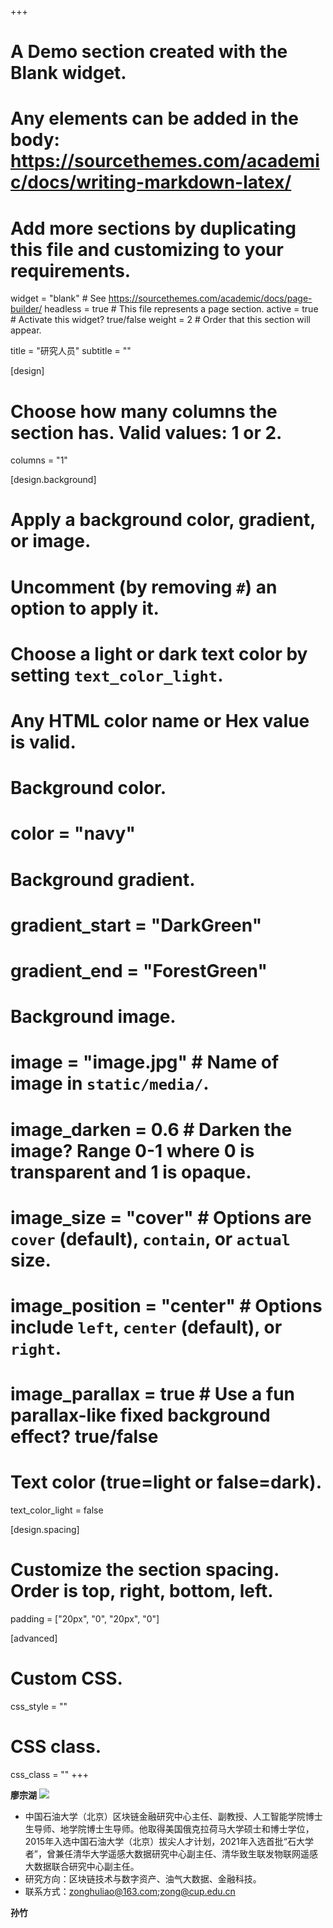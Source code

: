 +++
# A Demo section created with the Blank widget.
# Any elements can be added in the body: https://sourcethemes.com/academic/docs/writing-markdown-latex/
# Add more sections by duplicating this file and customizing to your requirements.

widget = "blank"  # See https://sourcethemes.com/academic/docs/page-builder/
headless = true  # This file represents a page section.
active = true  # Activate this widget? true/false
weight = 2  # Order that this section will appear.

title = "研究人员"
subtitle = ""

[design]
  # Choose how many columns the section has. Valid values: 1 or 2.
  columns = "1"

[design.background]
  # Apply a background color, gradient, or image.
  #   Uncomment (by removing `#`) an option to apply it.
  #   Choose a light or dark text color by setting `text_color_light`.
  #   Any HTML color name or Hex value is valid.

  # Background color.
  # color = "navy"
  
  # Background gradient.
#  gradient_start = "DarkGreen"
#  gradient_end = "ForestGreen"
  
  # Background image.
  # image = "image.jpg"  # Name of image in `static/media/`.
  # image_darken = 0.6  # Darken the image? Range 0-1 where 0 is transparent and 1 is opaque.
  # image_size = "cover"  #  Options are `cover` (default), `contain`, or `actual` size.
  # image_position = "center"  # Options include `left`, `center` (default), or `right`.
  # image_parallax = true  # Use a fun parallax-like fixed background effect? true/false
  
  # Text color (true=light or false=dark).
  text_color_light = false

[design.spacing]
  # Customize the section spacing. Order is top, right, bottom, left.
  padding = ["20px", "0", "20px", "0"]

[advanced]
 # Custom CSS. 
 css_style = ""
 
 # CSS class.
 css_class = ""
+++

 **廖宗湖** 
![](/img/l1.png)
 - 中国石油大学（北京）区块链金融研究中心主任、副教授、人工智能学院博士生导师、地学院博士生导师。他取得美国俄克拉荷马大学硕士和博士学位，2015年入选中国石油大学（北京）拔尖人才计划，2021年入选首批“石大学者”，曾兼任清华大学遥感大数据研究中心副主任、清华致生联发物联网遥感大数据联合研究中心副主任。
 - 研究方向：区块链技术与数字资产、油气大数据、金融科技。
 - 联系方式：zonghuliao@163.com;zong@cup.edu.cn

 **孙竹** 






